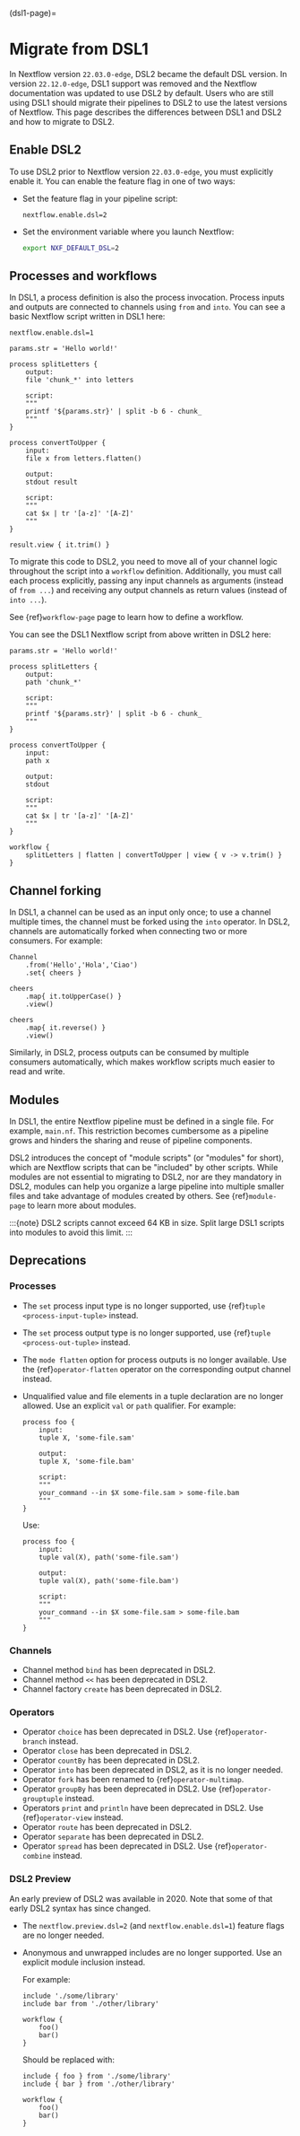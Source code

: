 (dsl1-page)=

# Migrate from DSL1

In Nextflow version `22.03.0-edge`, DSL2 became the default DSL version. In version `22.12.0-edge`, DSL1 support was removed and the Nextflow documentation was updated to use DSL2 by default. Users who are still using DSL1 should migrate their pipelines to DSL2 to use the latest versions of Nextflow. This page describes the differences between DSL1 and DSL2 and how to migrate to DSL2.

## Enable DSL2

To use DSL2 prior to Nextflow version `22.03.0-edge`, you must explicitly enable it. You can enable the feature flag in one of two ways:

- Set the feature flag in your pipeline script:

    ```nextflow
    nextflow.enable.dsl=2
    ```

- Set the environment variable where you launch Nextflow:

    ```bash
    export NXF_DEFAULT_DSL=2
    ```

## Processes and workflows

In DSL1, a process definition is also the process invocation. Process inputs and outputs are connected to channels using `from` and `into`. You can see a basic Nextflow script written in DSL1 here:

```nextflow
nextflow.enable.dsl=1

params.str = 'Hello world!'

process splitLetters {
    output:
    file 'chunk_*' into letters

    script:
    """
    printf '${params.str}' | split -b 6 - chunk_
    """
}

process convertToUpper {
    input:
    file x from letters.flatten()

    output:
    stdout result

    script:
    """
    cat $x | tr '[a-z]' '[A-Z]'
    """
}

result.view { it.trim() }
```

To migrate this code to DSL2, you need to move all of your channel logic throughout the script into a `workflow` definition. Additionally, you must call each process explicitly, passing any input channels as arguments (instead of `from ...`) and receiving any output channels as return values (instead of `into ...`).

See {ref}`workflow-page` page to learn how to define a workflow.

You can see the DSL1 Nextflow script from above written in DSL2 here:

```nextflow
params.str = 'Hello world!'

process splitLetters {
    output:
    path 'chunk_*'

    script:
    """
    printf '${params.str}' | split -b 6 - chunk_
    """
}

process convertToUpper {
    input:
    path x

    output:
    stdout

    script:
    """
    cat $x | tr '[a-z]' '[A-Z]'
    """
}

workflow {
    splitLetters | flatten | convertToUpper | view { v -> v.trim() }
}
```

## Channel forking

In DSL1, a channel can be used as an input only once; to use a channel multiple times, the channel must be forked using the `into` operator. In DSL2, channels are automatically forked when connecting two or more consumers. For example:

```nextflow
Channel
    .from('Hello','Hola','Ciao')
    .set{ cheers }

cheers
    .map{ it.toUpperCase() }
    .view()

cheers
    .map{ it.reverse() }
    .view()
```

Similarly, in DSL2, process outputs can be consumed by multiple consumers automatically, which makes workflow scripts much easier to read and write.

## Modules

In DSL1, the entire Nextflow pipeline must be defined in a single file. For example, `main.nf`. This restriction becomes cumbersome as a pipeline grows and hinders the sharing and reuse of pipeline components.

DSL2 introduces the concept of "module scripts" (or "modules" for short), which are Nextflow scripts that can be "included" by other scripts. While modules are not essential to migrating to DSL2, nor are they mandatory in DSL2, modules can help you organize a large pipeline into multiple smaller files and take advantage of modules created by others. See {ref}`module-page` to learn more about modules.

:::{note}
DSL2 scripts cannot exceed 64 KB in size. Split large DSL1 scripts into modules to avoid this limit.
:::

## Deprecations

### Processes

- The `set` process input type is no longer supported, use {ref}`tuple <process-input-tuple>` instead.

- The `set` process output type is no longer supported, use {ref}`tuple <process-out-tuple>` instead.

- The `mode flatten` option for process outputs is no longer available. Use the {ref}`operator-flatten` operator on the corresponding output channel instead.

- Unqualified value and file elements in a tuple declaration are no longer allowed. Use an explicit `val` or `path` qualifier. For example:

  ```nextflow
  process foo {
      input:
      tuple X, 'some-file.sam'
      
      output:
      tuple X, 'some-file.bam'

      script:
      """
      your_command --in $X some-file.sam > some-file.bam
      """
  }
  ```

  Use:

  ```nextflow
  process foo {
      input:
      tuple val(X), path('some-file.sam')
      
      output:
      tuple val(X), path('some-file.bam')

      script:
      """
      your_command --in $X some-file.sam > some-file.bam
      """
  }
  ```

### Channels

- Channel method `bind` has been deprecated in DSL2.
- Channel method `<<` has been deprecated in DSL2.
- Channel factory `create` has been deprecated in DSL2.

### Operators

- Operator `choice` has been deprecated in DSL2. Use {ref}`operator-branch` instead.
- Operator `close` has been deprecated in DSL2.
- Operator `countBy` has been deprecated in DSL2.
- Operator `into` has been deprecated in DSL2, as it is no longer needed.
- Operator `fork` has been renamed to {ref}`operator-multimap`.
- Operator `groupBy` has been deprecated in DSL2. Use {ref}`operator-grouptuple` instead.
- Operators `print` and `println` have been deprecated in DSL2. Use {ref}`operator-view` instead.
- Operator `route` has been deprecated in DSL2.
- Operator `separate` has been deprecated in DSL2.
- Operator `spread` has been deprecated in DSL2. Use {ref}`operator-combine` instead.

### DSL2 Preview

An early preview of DSL2 was available in 2020. Note that some of that early DSL2 syntax has since changed.

- The `nextflow.preview.dsl=2` (and `nextflow.enable.dsl=1`) feature flags are no longer needed.

- Anonymous and unwrapped includes are no longer supported. Use an explicit module inclusion instead.

  For example:

  ```nextflow
  include './some/library'
  include bar from './other/library'

  workflow {
      foo()
      bar()
  }
  ```

  Should be replaced with:

  ```nextflow
  include { foo } from './some/library'
  include { bar } from './other/library'

  workflow {
      foo()
      bar()
  }
  ```
